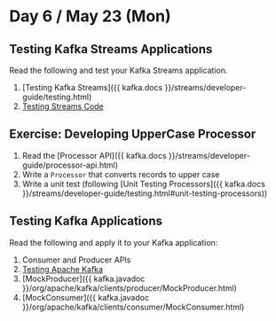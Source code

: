 # Day 6 / May 23 (Mon)

## Testing Kafka Streams Applications

Read the following and test your Kafka Streams application.

1. [Testing Kafka Streams]({{ kafka.docs }}/streams/developer-guide/testing.html)
1. [Testing Streams Code](https://docs.confluent.io/platform/current/streams/developer-guide/test-streams.html)

## Exercise: Developing UpperCase Processor

1. Read the [Processor API]({{ kafka.docs }}/streams/developer-guide/processor-api.html)
1. Write a `Processor` that converts records to upper case
1. Write a unit test (following [Unit Testing Processors]({{ kafka.docs }}/streams/developer-guide/testing.html#unit-testing-processors))

## Testing Kafka Applications

Read the following and apply it to your Kafka application:

1. Consumer and Producer APIs
1. [Testing Apache Kafka](https://developer.confluent.io/learn/testing-kafka/)
1. [MockProducer]({{ kafka.javadoc }}/org/apache/kafka/clients/producer/MockProducer.html)
1. [MockConsumer]({{ kafka.javadoc }}/org/apache/kafka/clients/consumer/MockConsumer.html)

